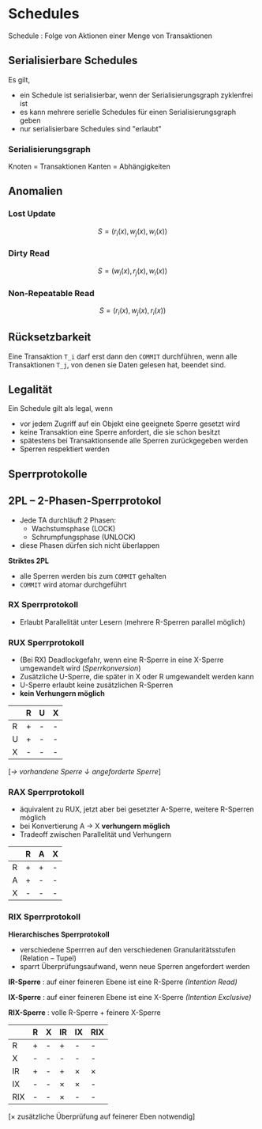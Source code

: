 # Schedules 

Schedule
:	Folge von Aktionen einer Menge von Transaktionen

## Serialisierbare Schedules 

Es gilt,

* ein Schedule ist serialisierbar, wenn der Serialisierungsgraph zyklenfrei ist
* es kann mehrere serielle Schedules für einen Serialisierungsgraph geben
* nur serialisierbare Schedules sind "erlaubt"

### Serialisierungsgraph

Knoten = Transaktionen
Kanten = Abhängigkeiten

## Anomalien

### Lost Update 

$$ S = (r_i(x), w_j(x), w_i(x)) $$

### Dirty Read

$$ S = (w_i(x), r_j(x), w_i(x)) $$

### Non-Repeatable Read

$$ S = (r_i(x), w_j(x), r_i(x)) $$

## Rücksetzbarkeit

Eine Transaktion `T_i` darf erst dann den `COMMIT` durchführen, wenn alle Transaktionen `T_j`, von denen sie Daten gelesen hat, beendet sind.

## Legalität

Ein Schedule gilt als legal, wenn

* vor jedem Zugriff auf ein Objekt eine geeignete Sperre gesetzt wird
* keine Transaktion eine Sperre anfordert, die sie schon besitzt
* spätestens bei Transaktionsende alle Sperren zurückgegeben werden
* Sperren respektiert werden

## Sperrprotokolle

## 2PL – 2-Phasen-Sperrprotokol

* Jede TA durchläuft 2 Phasen: 
	* Wachstumsphase (LOCK)
	* Schrumpfungsphase (UNLOCK)
* diese Phasen dürfen sich nicht überlappen

**Striktes 2PL**

* alle Sperren werden bis zum `COMMIT` gehalten
* `COMMIT` wird atomar durchgeführt

### RX Sperrprotokoll

* Erlaubt Parallelität unter Lesern (mehrere R-Sperren parallel möglich)

### RUX Sperrprotokoll

* (Bei RX) Deadlockgefahr, wenn eine R-Sperre in eine X-Sperre umgewandelt wird (*Sperrkonversion*)
* Zusätzliche U-Sperre, die später in  X oder R umgewandelt werden kann
* U-Sperre erlaubt keine zusätzlichen R-Sperren
* **kein Verhungern möglich**

| 	| R 	| U	| X	|
| :---	| :---	| :---	| :--	|
 R	| +	| -	| -	|
 U	| +	| -	| -	|
 X	| -	| -	| -	|
[*→ vorhandene Sperre ↓ angeforderte Sperre*]

### RAX Sperrprotokoll

* äquivalent zu RUX, jetzt aber bei gesetzter A-Sperre, weitere R-Sperren möglich
* bei Konvertierung A → X **verhungern möglich**
* Tradeoff zwischen Parallelität und Verhungern

| 	| R 	| A	| X	|
| :---	| :---	| :--	| :--	|
R 	| +	| +	| -	|
A 	| +	| -	| -	|
X 	| -	| -	| -	|

### RIX Sperrprotokoll 

**Hierarchisches Sperrprotokoll**

* verschiedene Sperrren auf den verschiedenen Granularitätsstufen (Relation – Tupel)
* sparrt Überprüfungsaufwand, wenn neue Sperren angefordert werden

**IR-Sperre**
: auf einer feineren Ebene ist eine R-Sperre *(Intention Read)*

**IX-Sperre**
: auf einer feineren Ebene ist eine X-Sperre *(Intention Exclusive)*

**RIX-Sperre**
: volle R-Sperre + feinere X-Sperre

| 	| R	| X	| IR	| IX	| RIX	|
| :--	| :--	| :---	| :---	| :----	| :--- 	|
|R	| +	| -	| +	| -	| -	|
|X 	| -	| -	| -	| -	| -	|
|IR 	| +	| -	| +	| ×	| ×	|
|IX	| -	| -	| ×	| ×	| -	|
|RIX	| -	| -	| ×	| -	| -	|
[× zusätzliche Überprüfung auf feinerer Eben notwendig]

